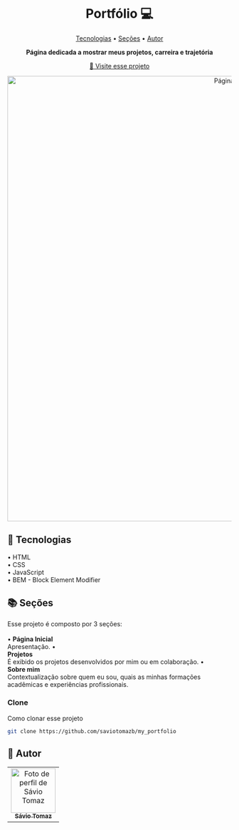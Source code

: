 <h1 align="center" style="font-weight: bold;">Portfólio 💻</h1>

<p align="center">
 <a href="#tech">Tecnologias</a> • 
 <a href="#sec">Seções</a> • 
 <a href="#aut">Autor</a>

</p>

<p align="center">
    <b>Página dedicada a mostrar meus projetos, carreira e trajetória</b>
</p>

<p align="center">
     <a href="#">📱 Visite esse projeto</a>
</p>

<p align="center">
    <img src="https://github.com/saviotomazb/my_portfolio/blob/main/images/Screenshot_portfolio.png" alt="Página inicial" width="1000px">
</p>

<h2 id="tech">🔧 Tecnologias</h2>

• HTML<br>
• CSS<br>
• JavaScript<br>
• BEM - Block Element Modifier

<h2 id="sec">📚 Seções</h2>
Esse projeto é composto por 3 seções:<br><br>
• <b>Página Inicial</b><br>
Apresentação.
• <br><b>Projetos</b><br>
É exibido os projetos desenvolvidos por mim ou em colaboração.
• <br><b>Sobre mim</b><br>
Contextualização sobre quem eu sou, quais as minhas formações acadêmicas e experiências profissionais.

<h3>Clone</h3>

Como clonar esse projeto

```bash
git clone https://github.com/saviotomazb/my_portfolio
```

<h2 id="aut">🤝 Autor</h2>
<table>
  <tr>
    <td align="center">
      <a href="#">
        <img src="https://avatars.githubusercontent.com/u/88664171?v=4" width="100px;" alt="Foto de perfil de Sávio Tomaz"/><br>
        <sub>
          <b>Sávio Tomaz</b>
        </sub>
      </a>
    </td>
  </tr>
</table>
